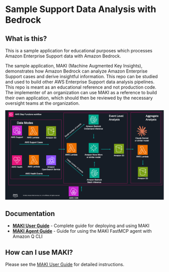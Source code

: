 # Sample Support Data Analysis with Bedrock


## What is this?
This is a sample application for educational purposes which processes Amazon Enterprise Support data with Amazon Bedrock.

The sample application, MAKI (Machine Augmented Key Insights), demonstrates how Amazon Bedrock can analyze Amazon Enterprise Support cases and derive insightful information.  This repo can be studied and used to build other AWS Enterprise Support data analysis pipelines.   This repo is meant as an educational reference and not production code.   The implementer of an organization can use MAKI as a reference to build their own application, which should then be reviewed by the necessary oversight teams at the organization.

![MAKI Architecture](maki-architecture.png)

## Documentation

- **[MAKI User Guide](MAKI_USER_GUIDE.md)** - Complete guide for deploying and using MAKI
- **[MAKI Agent Guide](MAKI_AGENT_GUIDE.md)** - Guide for using the MAKI FastMCP agent with Amazon Q CLI

## How can I use MAKI?
Please see the [MAKI User Guide](MAKI_USER_GUIDE.md) for detailed instructions.